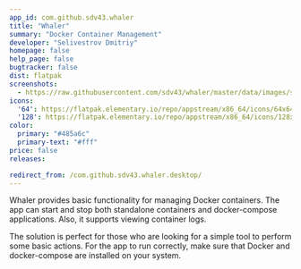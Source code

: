 ```yaml
---
app_id: com.github.sdv43.whaler
title: "Whaler"
summary: "Docker Container Management"
developer: "Selivestrov Dmitriy"
homepage: false
help_page: false
bugtracker: false
dist: flatpak
screenshots:
  - https://raw.githubusercontent.com/sdv43/whaler/master/data/images/screenshots/screenshot-1.png
icons:
  '64': https://flatpak.elementary.io/repo/appstream/x86_64/icons/64x64/com.github.sdv43.whaler.png
  '128': https://flatpak.elementary.io/repo/appstream/x86_64/icons/128x128/com.github.sdv43.whaler.png
color:
  primary: "#485a6c"
  primary-text: "#fff"
price: false
releases:

redirect_from: /com.github.sdv43.whaler.desktop/
---
```


<p>Whaler provides basic functionality for managing Docker containers. The app can start and stop both standalone containers and docker-compose applications. Also, it supports viewing container logs.</p>
<p>The solution is perfect for those who are looking for a simple tool to perform some basic actions. For the app to run correctly, make sure that Docker and docker-compose are installed on your system.</p>